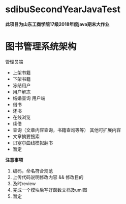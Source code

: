 # sdibuSecondYearJavaTest


**此项目为山东工商学院17级2018年度java期末大作业**


# 图书管理系统架构
管理员端
-  上架书籍
-  下架书籍
-  冻结用户
-  用户解冻
-  结婚查询
用户端
-  借书
-  还书
-  在线浏览
-  续借
-  查询（文章内容查询，书籍查询等等）
其他可扩展内容
-  文章摘要搜索
-  贝塞尔曲线模拟翻书
-  暂定


**注意事项**
1. 编码，命名符合规范
2. 上传代码说明修改内容 && 修改目的
3. 及时review
4. 完成一个模块后写好函数文档及uml图
5. 暂定
